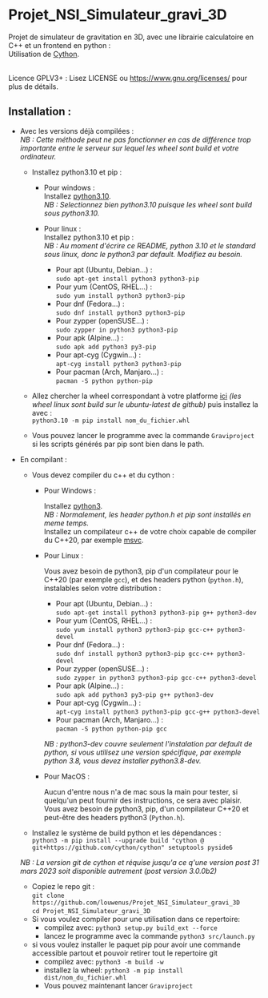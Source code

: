 # Projet_NSI_Simulateur_gravi_3D

Projet de simulateur de gravitation en 3D, avec une librairie calculatoire en C++ et un frontend en python :<br/>
Utilisation de [Cython](https://github.com/cython/cython).<br/><br/>

Licence GPLV3+ :
Lisez LICENSE ou https://www.gnu.org/licenses/ pour plus de détails.

## Installation :<br/>
- Avec les versions déjà compilées :<br/>
  *NB : Cette méthode peut ne pas fonctionner en cas de différence trop importante entre le serveur sur lequel les wheel sont build et votre ordinateur.*
  - Installez python3.10 et pip :

    - Pour windows :<br/>
      Installez [python3.10](https://www.python.org/downloads/windows).<br/>
      *NB : Selectionnez bien python3.10 puisque les wheel sont build sous python3.10.*

    - Pour linux :<br/>
      Installez python3.10 et pip :<br/>
      *NB : Au moment d'écrire ce README, python 3.10 et le standard sous linux, donc le python3 par default. Modifiez au besoin.*
      - Pour apt (Ubuntu, Debian...) :<br/>
        `sudo apt-get install python3 python3-pip`
      - Pour yum (CentOS, RHEL...) :<br/>
        `sudo yum install python3 python3-pip`
      - Pour dnf (Fedora...) :<br/>
        `sudo dnf install python3 python3-pip`
      - Pour zypper (openSUSE...) :<br/>
        `sudo zypper in python3 python3-pip`
      - Pour apk (Alpine...) :<br/>
        `sudo apk add python3 py3-pip`
      - Pour apt-cyg (Cygwin...) :<br/>
        `apt-cyg install python3 python3-pip`
      - Pour pacman (Arch, Manjaro...) :<br/>
        `pacman -S python python-pip`
    
  - Allez chercher la wheel correspondant à votre platforme [ici](https://mwaserv.hd.free.fr/downloads/graviproject/) *(les wheel linux sont build sur le ubuntu-latest de github)* puis installez la avec :<br/>
  `python3.10 -m pip install nom_du_fichier.whl`<br/>
  - Vous pouvez lancer le programme avec la commande `Graviproject` si les scripts générés par pip sont bien dans le path.
- En compilant :<br/>
  - Vous devez compiler du c++ et du cython :
    - Pour Windows :

      Installez [python3](https://www.python.org/downloads/windows/).<br/>
      *NB : Normalement, les header python.h et pip sont installés en meme temps.*<br/>
      Installez un compilateur c++ de votre choix capable de compiler du C++20, par exemple [msvc](https://aka.ms/vs/17/release/vs_BuildTools.exe).

    - Pour Linux :

      Vous avez besoin de python3, pip d'un compilateur pour le C++20 (par exemple `gcc`), et des headers python (`python.h`), instalables selon votre distribution :
      - Pour apt (Ubuntu, Debian...) :<br/>
        `sudo apt-get install python3 python3-pip g++ python3-dev`
      - Pour yum (CentOS, RHEL...) :<br/>
        `sudo yum install python3 python3-pip gcc-c++ python3-devel`
      - Pour dnf (Fedora...) :<br/>
        `sudo dnf install python3 python3-pip gcc-c++ python3-devel`
      - Pour zypper (openSUSE...) :<br/>
        `sudo zypper in python3 python3-pip gcc-c++ python3-devel`
      - Pour apk (Alpine...) :<br/>
        `sudo apk add python3 py3-pip g++ python3-dev`
      - Pour apt-cyg (Cygwin...) :<br/>
        `apt-cyg install python3 python3-pip gcc-g++ python3-devel`
      - Pour pacman (Arch, Manjaro...) :<br/>
        `pacman -S python python-pip gcc`
      
      *NB : python3-dev couvre seulement l'instalation par default de python, si vous utilisez une version spécifique, par exemple python 3.8, vous devez installer python3.8-dev.*
      
    - Pour MacOS :

      Aucun d'entre nous n'a de mac sous la main pour tester, si quelqu'un peut fournir des instructions, ce sera avec plaisir.<br/>
      Vous avez besoin de python3, pip, d'un compilateur C++20 et peut-être des headers python3 (`Python.h`).
  
  - Installez le système de build python et les dépendances :<br/>
  `python3 -m pip install --upgrade build "cython @ git+https://github.com/cython/cython" setuptools pyside6`<br/>

  *NB : La version git de cython et réquise jusqu'a ce q'une version post 31 mars 2023 soit disponible autrement (post version 3.0.0b2)*

  - Copiez le repo git :<br/>
  `git clone https://github.com/louwenus/Projet_NSI_Simulateur_gravi_3D`<br/>
  `cd Projet_NSI_Simulateur_gravi_3D`<br/>
  - Si vous voulez compiler pour une utilisation dans ce repertoire:
    - compilez avec: `python3 setup.py build_ext --force`<br/>
    - lancez le programme avec la commande `python3 src/launch.py`
  - si vous voulez installer le paquet pip pour avoir une commande accessible partout et pouvoir retirer tout le repertoire git
    - compilez avec: `python3 -m build -w`
    - installez la wheel: `python3 -m pip install dist/nom_du_fichier.whl`
    - Vous pouvez maintenant lancer `Graviproject`